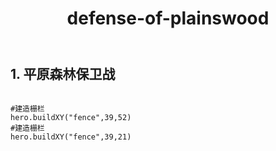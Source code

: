 ﻿---
layout: default
title: defense-of-plainswood
---
## 1. 平原森林保卫战
```

#建造栅栏
hero.buildXY("fence",39,52)
#建造栅栏
hero.buildXY("fence",39,21)

```
